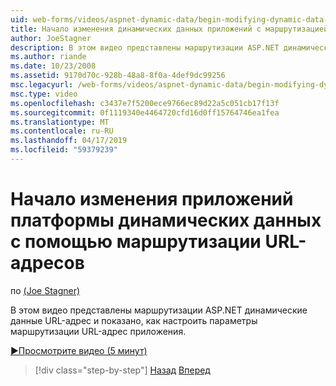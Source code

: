 ```yaml
---
uid: web-forms/videos/aspnet-dynamic-data/begin-modifying-dynamic-data-applications-with-url-routing
title: Начало изменения динамических данных приложений с маршрутизацией URL-адрес | Документация Майкрософт
author: JoeStagner
description: В этом видео представлены маршрутизации ASP.NET динамические данные URL-адрес и показано, как настроить параметры маршрутизации URL-адрес приложения.
ms.author: riande
ms.date: 10/23/2008
ms.assetid: 9170d70c-928b-48a8-8f0a-4def9dc99256
msc.legacyurl: /web-forms/videos/aspnet-dynamic-data/begin-modifying-dynamic-data-applications-with-url-routing
msc.type: video
ms.openlocfilehash: c3437e7f5200ece9766ec89d22a5c051cb17f13f
ms.sourcegitcommit: 0f1119340e4464720cfd16d0ff15764746ea1fea
ms.translationtype: MT
ms.contentlocale: ru-RU
ms.lasthandoff: 04/17/2019
ms.locfileid: "59379239"
---
```

# <a name="begin-modifying-dynamic-data-applications-with-url-routing"></a>Начало изменения приложений платформы динамических данных с помощью маршрутизации URL-адресов

по [(Joe Stagner)](https://github.com/JoeStagner)

В этом видео представлены маршрутизации ASP.NET динамические данные URL-адрес и показано, как настроить параметры маршрутизации URL-адрес приложения.

[&#9654;Просмотрите видео (5 минут)](https://channel9.msdn.com/Blogs/ASP-NET-Site-Videos/begin-modifying-dynamic-data-applications-with-url-routing)

> [!div class="step-by-step"]
> [Назад](begin-editing-the-templates-in-aspnet-dynamic-data-applications.md)
> [Вперед](enable-in-line-editing-in-aspnet-dynamic-data-applications.md)
